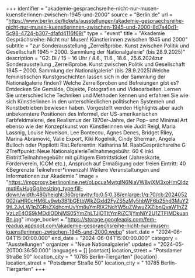 +++
identifier = "akademie-gespraechsreihe-nicht-nur-musen-kuenstlerinnen-zwischen-1945-und-2000"
source = "Berlin.de"
url = "https://www.berlin.de/tickets/ausstellungen/akademie-gespraechsreihe-nicht-nur-musen-kuenstlerinnen-zwischen-1945-und-2000-8d7a40d1-5c98-4724-b307-dfafd4116f69/"
type = "event"
title = "Akademie Gesprächsreihe: Nicht nur Musen! Künstlerinnen zwischen 1945 und 2000"
subtitle = "zur Sonderausstellung „Zerreißprobe. Kunst zwischen Politik und Gesellschaft 1945 – 2000. Sammlung der Nationalgalerie“ (bis 28.9.2025)"
description = "G2: Di / 15 – 16 Uhr / 4.6., 11.6., 18.6., 25.6.2024zur Sonderausstellung „Zerreißprobe. Kunst zwischen Politik und Gesellschaft 1945 – 2000. Sammlung der Nationalgalerie“ (bis 28.9.2025)Welche feministischen Kunstgeschichten lassen sich in der Sammlung der Nationalgalerie finden? Welche Zerreißproben und Befreiungen gibt es? Entdecken Sie Gemälde, Objekte, Fotografien und Videoarbeiten. Lernen Sie unterschiedliche Techniken und Methoden kennen und erfahren Sie wie sich Künstlerinnen in den unterschiedlichen politischen Systemen und Kunstbetrieben bewiesen haben. Vorgestellt werden Highlights aber auch unbekanntere Positionen des Informel, der US-amerikanischen Farbfeldmalerei, des Realismus der 1970er-Jahre, der Pop- und Minimal Art ebenso wie der Konzeptkunst von Künstlerinnen wie Judit Reigl, Maria Lassnig, Louise Nevelson, Lee Bontecou, Agnes Denes, Bridget Riley, Marina Abramović, Valie Export, Kiki Kogelnik, Cindy Sherman, Angela Bulloch oder Pippilotti Rist.Referentin: Katharina M. RaabGesprächsreihe G 2Treffpunkt: Neue NationalgalerieTeilnahmegebühr: 60 € inkl. EintrittTeilnahmegebühr mit gültigem Eintrittsticket (Jahreskarte, Förderverein, ICOM etc.), Anspruch auf Ermäßigung oder freien Eintritt: 40 €Begrenzte Teilnehmer*innenzahl.Weitere Veranstaltungen und Informationen zur Akademie."
image = "https://imgproxy.berlinonline.net/oLpcuaMwtglN6NiaVW8vjXM3xoHmQIdzmxtI6vHugGg/resizing_type:fill-down/width:480/height:360/gravity:fp:0.5:0.38/enlarge:1/q:70/cb:2024052002/aHR0cHM6Ly9wb3B1bGEtbWlkZGxld2FyZS5zMy5hbWF6b25hd3MuY29tL2JvLW1pZGRsZXdhcmUvYm8uYmRlX2NoYW5uZWwuZXZlbnQvaW1hZ2VzLzE4OS9kMDdlODhjMS05YmZhLTJjOTItYmRiZC1jYmNiY2U1ZTFlMDkuanBn.jpg"
image_bucket = "https://storage.googleapis.com/fem-readup.appspot.com/akademie-gespraechsreihe-nicht-nur-musen-kuenstlerinnen-zwischen-1945-und-2000.webp"
start_date = "2024-06-04T15:00:00.000"
end_date = "2024-06-04T15:00:00.000"
category = "Ausstellungen"
organizer = "Neue Nationalgalerie"
updated = "2024-05-20T00:36:50.000"
languages = []
[contact]
location_street = "Potsdamer Straße 50"
location_city = " 10785 Berlin-Tiergarten"
[location]
location_street = "Potsdamer Straße 50"
location_city = " 10785 Berlin-Tiergarten"
+++